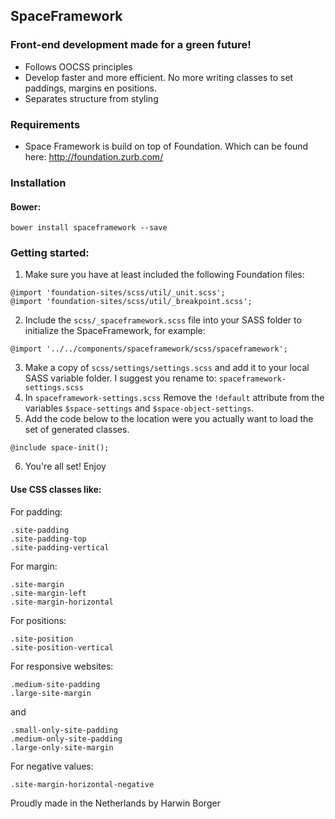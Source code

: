 ## SpaceFramework 
### Front-end development made for a green future!

- Follows OOCSS principles
- Develop faster and more efficient. No more writing classes to set paddings, margins en positions. 
- Separates structure from styling 

### Requirements
- Space Framework is build on top of Foundation. Which can be found here: http://foundation.zurb.com/

### Installation

#### Bower: 
```
bower install spaceframework --save
```
### Getting started:
1. Make sure you have at least included the following Foundation files:
```
@import 'foundation-sites/scss/util/_unit.scss';
@import 'foundation-sites/scss/util/_breakpoint.scss';
```
2. Include the `scss/_spaceframework.scss` file into your SASS folder to initialize the SpaceFramework, for example:
```
@import '../../components/spaceframework/scss/spaceframework';
```

3. Make a copy of `scss/settings/settings.scss` and add it to your local SASS variable folder. I suggest you rename to: `spaceframework-settings.scss`
4. In `spaceframework-settings.scss` Remove the `!default` attribute from the variables `$space-settings` and `$space-object-settings`.
5. Add the code below to the location were you actually want to load the set of generated classes.
```
@include space-init();
``` 
6. You're all set! Enjoy 


#### Use CSS classes like:
For padding:
```
.site-padding
.site-padding-top 
.site-padding-vertical
```

For margin:
```
.site-margin
.site-margin-left
.site-margin-horizontal
```

For positions:
```
.site-position
.site-position-vertical
```

For responsive websites:
```
.medium-site-padding
.large-site-margin
```
and

```
.small-only-site-padding
.medium-only-site-padding
.large-only-site-margin
```

For negative values:
```
.site-margin-horizontal-negative  
```

Proudly made in the Netherlands by Harwin Borger
